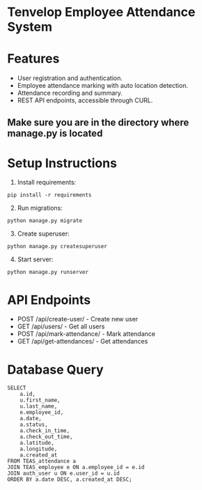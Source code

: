 # Tenvelop Employee Attendance System

# Features

- User registration and authentication.
- Employee attendance marking with auto location detection.
- Attendance recording and summary.
- REST API endpoints, accessible through CURL.

## Make sure you are in the directory where manage.py is located

# Setup Instructions

1. Install requirements:

```
pip install -r requirements
```

2. Run migrations:

```
python manage.py migrate
```

3. Create superuser:

```
python manage.py createsuperuser
```

4. Start server:

```
python manage.py runserver
```

# API Endpoints

- POST /api/create-user/ - Create new user
- GET /api/users/ - Get all users
- POST /api/mark-attendance/ - Mark attendance
- GET /api/get-attendances/ - Get attendances

# Database Query

```
SELECT
    a.id,
    u.first_name,
    u.last_name,
    e.employee_id,
    a.date,
    a.status,
    a.check_in_time,
    a.check_out_time,
    a.latitude,
    a.longitude,
    a.created_at
FROM TEAS_attendance a
JOIN TEAS_employee e ON a.employee_id = e.id
JOIN auth_user u ON e.user_id = u.id
ORDER BY a.date DESC, a.created_at DESC;
```
